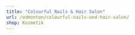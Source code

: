 ```yaml
---
title: "Colourful Nails & Hair Salon"
url: /edmonton/colourful-nails-und-hair-salon/
shop: Kosmetik
---
```

